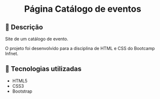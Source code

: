 <h1 align="center"> Página Catálogo de eventos </h1>

## :memo: Descrição
<p>Site de um catálogo de evento.</p> 
<p>O projeto foi desenvolvido para a disciplina de HTML e CSS do Bootcamp Infnet.</p>

## :wrench: Tecnologias utilizadas
<ul>
  <li>HTML5</li>
  <li>CSS3</li>
  <li>Bootstrap</li>
</ul>

